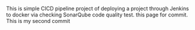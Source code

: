 This is simple CICD pipeline project of deploying a project through Jenkins to docker via checking SonarQube code quality test.
this page for commit.
This is my second commit
